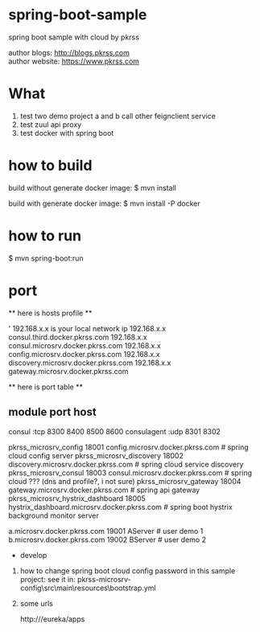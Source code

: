 # spring-boot-sample
spring boot sample with cloud by pkrss

author blogs: http://blogs.pkrss.com  
author website: https://www.pkrss.com  

# What

1. test two demo project a and b call other feignclient service
1. test zuul api proxy
1. test docker with spring boot

# how to build

build without generate docker image:
$ mvn install

build with generate docker image:
$ mvn install -P docker

# how to run

$ mvn spring-boot:run

# port

** here is hosts profile **

' 192.168.x.x is your local network ip
192.168.x.x consul.third.docker.pkrss.com
192.168.x.x consul.microsrv.docker.pkrss.com
192.168.x.x config.microsrv.docker.pkrss.com
192.168.x.x discovery.microsrv.docker.pkrss.com
192.168.x.x gateway.microsrv.docker.pkrss.com


** here is port table **

module               port     host
---------------------------------------------------
consul  :tcp         8300 8400 8500 8600    consulagent
        :udp         8301 8302

pkrss_microsrv_config 18001      config.microsrv.docker.pkrss.com     # spring cloud config server
pkrss_microsrv_discovery 18002   discovery.microsrv.docker.pkrss.com  # spring cloud service discovery
pkrss_microsrv_consul 18003      consul.microsrv.docker.pkrss.com     # spring cloud ??? (dns and profile?, i not sure)
pkrss_microsrv_gateway 18004 gateway.microsrv.docker.pkrss.com  	  # spring api gateway
pkrss_microsrv_hystrix_dashboard 18005 hystrix_dashboard.microsrv.docker.pkrss.com # spring boot hystrix background monitor server

a.microsrv.docker.pkrss.com 19001                              AServer # user demo 1
b.microsrv.docker.pkrss.com 19002                              BServer # user demo 2

* develop

1. how to change spring boot cloud config password in this sample project:
   see it in: pkrss-microsrv-config\src\main\resources\bootstrap.yml
   
2. some urls
	
	http://<eurekaserver>/eureka/apps

